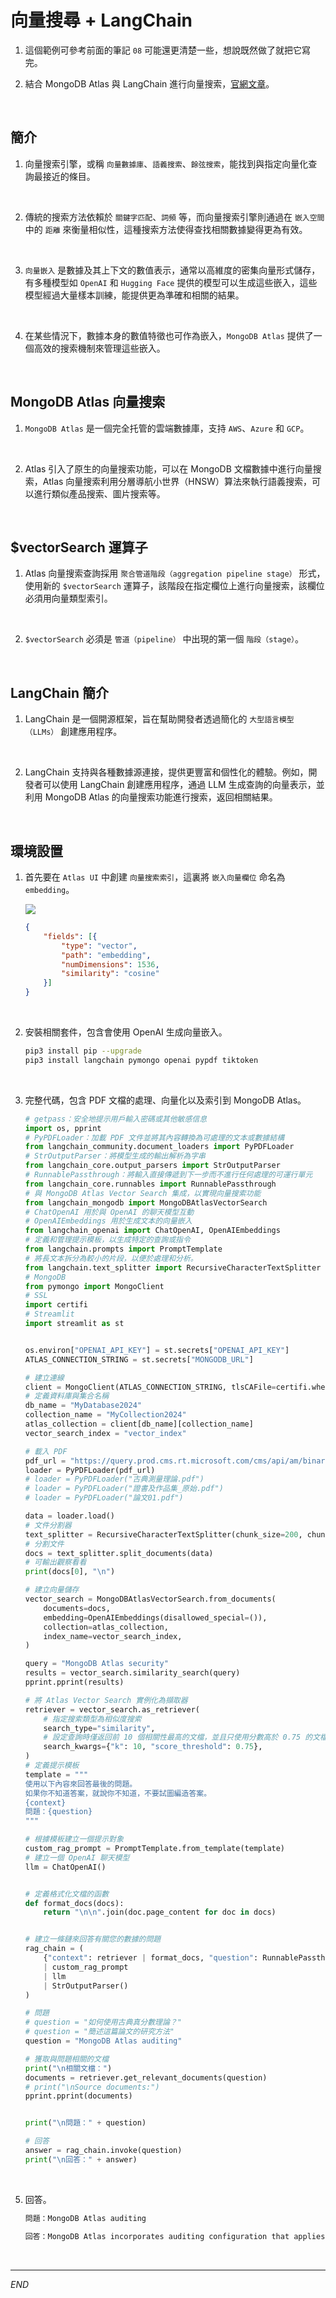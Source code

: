 # 向量搜尋 + LangChain

1. 這個範例可參考前面的筆記 `08` 可能還更清楚一些，想說既然做了就把它寫完。

2. 結合 MongoDB Atlas 與 LangChain 進行向量搜索，[官網文章](https://www.mongodb.com/developer/products/atlas/leveraging-mongodb-atlas-vector-search-langchain/)。

<br>

## 簡介

1. 向量搜索引擎，或稱 `向量數據庫`、`語義搜索`、`餘弦搜索`，能找到與指定向量化查詢最接近的條目。

<br>

2. 傳統的搜索方法依賴於 `關鍵字匹配`、`詞頻` 等，而向量搜索引擎則通過在 `嵌入空間` 中的 `距離` 來衡量相似性，這種搜索方法使得查找相關數據變得更為有效。

<br>

3. `向量嵌入` 是數據及其上下文的數值表示，通常以高維度的密集向量形式儲存，有多種模型如 `OpenAI` 和 `Hugging Face` 提供的模型可以生成這些嵌入，這些模型經過大量樣本訓練，能提供更為準確和相關的結果。

<br>

4. 在某些情況下，數據本身的數值特徵也可作為嵌入，`MongoDB Atlas` 提供了一個高效的搜索機制來管理這些嵌入。

<br>

## MongoDB Atlas 向量搜索

1. `MongoDB Atlas` 是一個完全托管的雲端數據庫，支持 `AWS`、`Azure` 和 `GCP`。

<br>

2. Atlas 引入了原生的向量搜索功能，可以在 MongoDB 文檔數據中進行向量搜索，Atlas 向量搜索利用分層導航小世界（HNSW）算法來執行語義搜索，可以進行類似產品搜索、圖片搜索等。

<br>

## $vectorSearch 運算子

1. Atlas 向量搜索查詢採用 `聚合管道階段（aggregation pipeline stage）` 形式，使用新的 `$vectorSearch` 運算子，該階段在指定欄位上進行向量搜索，該欄位必須用向量類型索引。

<br>

2. `$vectorSearch` 必須是 `管道（pipeline）` 中出現的第一個 `階段（stage）`。

<br>

## LangChain 簡介

1. LangChain 是一個開源框架，旨在幫助開發者透過簡化的 `大型語言模型（LLMs）` 創建應用程序。

<br>

2. LangChain 支持與各種數據源連接，提供更豐富和個性化的體驗。例如，開發者可以使用 LangChain 創建應用程序，通過 LLM 生成查詢的向量表示，並利用 MongoDB Atlas 的向量搜索功能進行搜索，返回相關結果。

<br>

## 環境設置

1. 首先要在 `Atlas UI` 中創建 `向量搜索索引`，這裏將 `嵌入向量欄位` 命名為 `embedding`。

    ![](images/img_81.png)

    ```json
    {
        "fields": [{
            "type": "vector",
            "path": "embedding",
            "numDimensions": 1536,
            "similarity": "cosine"
        }]
    }
    ```

<br>

2. 安裝相關套件，包含會使用 OpenAI 生成向量嵌入。

    ```bash
    pip3 install pip --upgrade
    pip3 install langchain pymongo openai pypdf tiktoken
    ```

<br>

3. 完整代碼，包含 PDF 文檔的處理、向量化以及索引到 MongoDB Atlas。

    ```python
    # getpass：安全地提示用戶輸入密碼或其他敏感信息
    import os, pprint
    # PyPDFLoader：加載 PDF 文件並將其內容轉換為可處理的文本或數據結構
    from langchain_community.document_loaders import PyPDFLoader
    # StrOutputParser：將模型生成的輸出解析為字串
    from langchain_core.output_parsers import StrOutputParser
    # RunnablePassthrough：將輸入直接傳遞到下一步而不進行任何處理的可運行單元
    from langchain_core.runnables import RunnablePassthrough
    # 與 MongoDB Atlas Vector Search 集成，以實現向量搜索功能
    from langchain_mongodb import MongoDBAtlasVectorSearch
    # ChatOpenAI 用於與 OpenAI 的聊天模型互動
    # OpenAIEmbeddings 用於生成文本的向量嵌入
    from langchain_openai import ChatOpenAI, OpenAIEmbeddings
    # 定義和管理提示模板，以生成特定的查詢或指令
    from langchain.prompts import PromptTemplate
    # 將長文本拆分為較小的片段，以便於處理和分析。
    from langchain.text_splitter import RecursiveCharacterTextSplitter
    # MongoDB
    from pymongo import MongoClient
    # SSL
    import certifi
    # Streamlit
    import streamlit as st


    os.environ["OPENAI_API_KEY"] = st.secrets["OPENAI_API_KEY"]
    ATLAS_CONNECTION_STRING = st.secrets["MONGODB_URL"]

    # 建立連線
    client = MongoClient(ATLAS_CONNECTION_STRING, tlsCAFile=certifi.where())
    # 定義資料庫與集合名稱
    db_name = "MyDatabase2024"
    collection_name = "MyCollection2024"
    atlas_collection = client[db_name][collection_name]
    vector_search_index = "vector_index"

    # 載入 PDF
    pdf_url = "https://query.prod.cms.rt.microsoft.com/cms/api/am/binary/RE4HkJP"
    loader = PyPDFLoader(pdf_url)
    # loader = PyPDFLoader("古典測量理論.pdf")
    # loader = PyPDFLoader("證書及作品集_原始.pdf")
    # loader = PyPDFLoader("論文01.pdf")

    data = loader.load()
    # 文件分割器
    text_splitter = RecursiveCharacterTextSplitter(chunk_size=200, chunk_overlap=20)
    # 分割文件
    docs = text_splitter.split_documents(data)
    # 可輸出觀察看看
    print(docs[0], "\n")

    # 建立向量儲存
    vector_search = MongoDBAtlasVectorSearch.from_documents(
        documents=docs,
        embedding=OpenAIEmbeddings(disallowed_special=()),
        collection=atlas_collection,
        index_name=vector_search_index,
    )

    query = "MongoDB Atlas security"
    results = vector_search.similarity_search(query)
    pprint.pprint(results)

    # 將 Atlas Vector Search 實例化為擷取器
    retriever = vector_search.as_retriever(
        # 指定搜索類型為相似度搜索
        search_type="similarity",
        # 設定查詢時僅返回前 10 個相關性最高的文檔，並且只使用分數高於 0.75 的文檔
        search_kwargs={"k": 10, "score_threshold": 0.75},
    )
    # 定義提示模板
    template = """
    使用以下內容來回答最後的問題。
    如果你不知道答案，就說你不知道，不要試圖編造答案。
    {context}
    問題：{question}
    """

    # 根據模板建立一個提示對象
    custom_rag_prompt = PromptTemplate.from_template(template)
    # 建立一個 OpenAI 聊天模型
    llm = ChatOpenAI()


    # 定義格式化文檔的函數
    def format_docs(docs):
        return "\n\n".join(doc.page_content for doc in docs)


    # 建立一條鏈來回答有關您的數據的問題
    rag_chain = (
        {"context": retriever | format_docs, "question": RunnablePassthrough()}
        | custom_rag_prompt
        | llm
        | StrOutputParser()
    )

    # 問題
    # question = "如何使用古典真分數理論？"
    # question = "簡述這篇論文的研究方法"
    question = "MongoDB Atlas auditing"

    # 獲取與問題相關的文檔
    print("\n相關文檔：")
    documents = retriever.get_relevant_documents(question)
    # print("\nSource documents:")
    pprint.pprint(documents)


    print("\n問題：" + question)

    # 回答
    answer = rag_chain.invoke(question)
    print("\n回答：" + answer)

    ```

<br>

5. 回答。

    ```bash
    問題：MongoDB Atlas auditing

    回答：MongoDB Atlas incorporates auditing configuration that applies to all dedicated clusters within an Atlas project. Audit logs can be downloaded in the UI or retrieved using the MongoDB Atlas API. This feature allows for granular database auditing to ensure security and compliance measures are met.
    ```

<br>

___

_END_